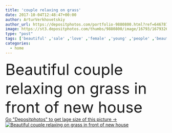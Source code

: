 ```yaml
---
title: 'couple relaxing on grass'
date: 2017-10-04T12:48:47+00:00
author: ArturVerkhovetskiy
author_url: https://depositphotos.com/portfolio-9880800.html?ref=64678756
image: https://st3.depositphotos.com/thumbs/9880800/image/16793/167932616/api_thumb_450.jpg?forcejpeg=true
type: "post"
tags: ['beautiful' ,'sale' ,'love' ,'female' ,'young' ,'people' ,'beauty' ,'garden' ,'sunshine' ,'cardboard' ,'male' ,'architecture' ,'building' ,'home' ,'couple' ,'romantic' ,'moving' ,'boxes' ,'real estate' ,'beam' ,'flare' ,'attractive' ,'handsome' ,'wife' ,'husband' ,'rent' ,'loving' ,'boyfriend' ,'girlfriend' ,'relocation' ,'new house' ,'private property' ,'caucasian woman' ,'Caucasian Man' ,'sitting on grass' ]
categories: 
  - home
---
```

<div aling="center">
            <font size="60"> Beautiful couple relaxing on grass in front of new house</font>   
</div>
<div>
    <a href='https://depositphotos.com/167932616/stock-photo-couple-relaxing-on-grass.html?ref=64678756' target=_blank > Go "Depositphotos" to get lage size of this picture ->
        <img href='https://depositphotos.com/167932616/stock-photo-couple-relaxing-on-grass.html?ref=64678756' src='https://st3.depositphotos.com/9880800/16793/i/950/depositphotos_167932616-stock-photo-couple-relaxing-on-grass.jpg?forcejpeg=true' alt='Beautiful couple relaxing on grass in front of new house' >
    </a>
</div>

